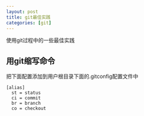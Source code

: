 ```yaml
---
layout: post
title: git最佳实践
categories: [git]
---
```

使用git过程中的一些最佳实践

## 用git缩写命令
把下面配置添加到用户根目录下面的.gitconfig配置文件中
```
[alias]
  st = status
  ci = commit
  br = branch
  co = checkout
```